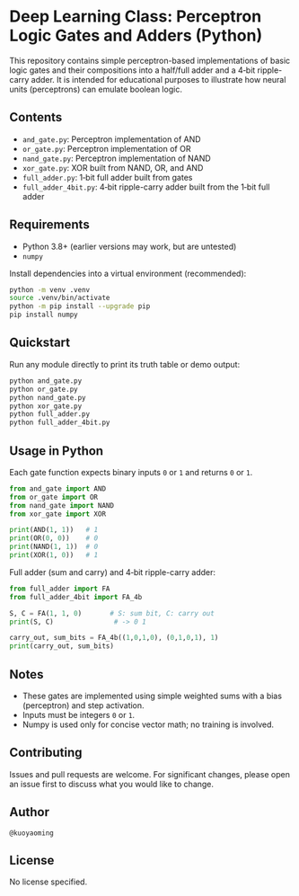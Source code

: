 # Deep Learning Class: Perceptron Logic Gates and Adders (Python)

This repository contains simple perceptron-based implementations of basic logic gates and their compositions into a half/full adder and a 4‑bit ripple-carry adder. It is intended for educational purposes to illustrate how neural units (perceptrons) can emulate boolean logic.

## Contents

- `and_gate.py`: Perceptron implementation of AND
- `or_gate.py`: Perceptron implementation of OR
- `nand_gate.py`: Perceptron implementation of NAND
- `xor_gate.py`: XOR built from NAND, OR, and AND
- `full_adder.py`: 1‑bit full adder built from gates
- `full_adder_4bit.py`: 4‑bit ripple-carry adder built from the 1‑bit full adder

## Requirements

- Python 3.8+ (earlier versions may work, but are untested)
- `numpy`

Install dependencies into a virtual environment (recommended):

```bash
python -m venv .venv
source .venv/bin/activate
python -m pip install --upgrade pip
pip install numpy
```

## Quickstart

Run any module directly to print its truth table or demo output:

```bash
python and_gate.py
python or_gate.py
python nand_gate.py
python xor_gate.py
python full_adder.py
python full_adder_4bit.py
```

## Usage in Python

Each gate function expects binary inputs `0` or `1` and returns `0` or `1`.

```python
from and_gate import AND
from or_gate import OR
from nand_gate import NAND
from xor_gate import XOR

print(AND(1, 1))   # 1
print(OR(0, 0))    # 0
print(NAND(1, 1))  # 0
print(XOR(1, 0))   # 1
```

Full adder (sum and carry) and 4‑bit ripple-carry adder:

```python
from full_adder import FA
from full_adder_4bit import FA_4b

S, C = FA(1, 1, 0)       # S: sum bit, C: carry out
print(S, C)               # -> 0 1

carry_out, sum_bits = FA_4b((1,0,1,0), (0,1,0,1), 1)
print(carry_out, sum_bits)
```

## Notes

- These gates are implemented using simple weighted sums with a bias (perceptron) and step activation.
- Inputs must be integers `0` or `1`.
- Numpy is used only for concise vector math; no training is involved.

## Contributing

Issues and pull requests are welcome. For significant changes, please open an issue first to discuss what you would like to change.

## Author

`@kuoyaoming`

## License

No license specified.
